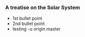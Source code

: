### A treatise on the Solar System

- 1st bullet point
- 2nd bullet point
- testing -u origin master
